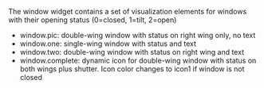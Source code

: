 The window widget contains a set of visualization elements for windows with their opening status (0=closed, 1=tilt, 2=open)

- window.pic: double-wing window with status on right wing only, no text
- window.one: single-wing window with status and text
- window.two: double-wing window with status on right wing  and text
- window.complete: dynamic icon for double-wing window with status on both wings plus shutter. Icon color changes to icon1 if window is not closed
